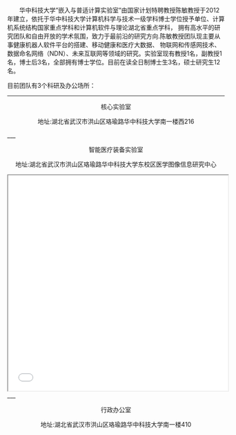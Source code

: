 ﻿　　华中科技大学”嵌入与普适计算实验室”由国家计划特聘教授陈敏教授于2012年建立，依托于华中科技大学计算机科学与技术一级学科博士学位授予单位、计算机系统结构国家重点学科和计算机软件与理论湖北省重点学科， 拥有高水平的研究团队和自由开放的学术氛围，致力于最前沿的研究方向.陈敏教授团队现主要从事健康机器人软件平台的搭建、移动健康和医疗大数据、 物联网和传感网技术、数据命名网络（NDN）、未来互联网等领域的研究。实验室现有教授1名，副教授1名，博士后3名，全部拥有博士学位。目前在读全日制博士生3名，硕士研究生12名。

目前团队有3个科研及办公场所：
___
<div style="text-align :center">
<p>核心实验室</p>
<p>地址:湖北省武汉市洪山区珞瑜路华中科技大学南一楼西216</p>
</div>
___

<div style="text-align :center">
<p>智能医疗装备实验室</p>
<p>地址:湖北省武汉市洪山区珞瑜路华中科技大学东校区医学图像信息研究中心</p>
</div>
<div style="text-align :center;margin：0 auto">
<iframe height=498 width=510 src='智能医疗实验室.html'></iframe>
</div>
___
<div style="text-align :center"><p>行政办公室</p> </div>
<div style="text-align :center"><p>地址:湖北省武汉市洪山区珞瑜路华中科技大学南一楼410</p> </div>